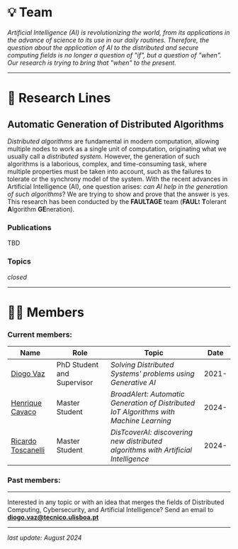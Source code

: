 
# 💡 Team

*Artificial Intelligence (AI) is revolutionizing the world, from its applications in the advance of science to its use in our daily routines. Therefore, the question about the application of AI to the distributed and secure computing fields is no longer a question of "if", but a question of "when". Our research is trying to bring that "when" to the present.*

---

# 🔬 Research Lines

## Automatic Generation of Distributed Algorithms

*Distributed algorithms* are fundamental in modern computation, allowing multiple nodes to work as a single unit of computation, originating what we usually call a *distributed system*. However, the generation of such algorithms is a laborious, complex, and time-consuming task, where multiple properties must be taken into account, such as the failures to tolerate or the synchrony model of the system. With the recent advances in Artificial Intelligence (AI), one question arises: *can AI help in the generation of such algorithms*? We are trying to show and prove that the answer is yes. This research has been conducted by the **FAULTAGE** team (**FAUL**t **T**olerant **A**lgorithm **GE**neration).

### Publications

TBD

### Topics

*closed*

---

# 👨‍💻 Members

### Current members:

| **Name** | **Role** | **Topic** | **Date** |
| --- | --- | --- | --- |
| [Diogo Vaz](https://diogolvaz.github.io/) | PhD Student and Supervisor | *Solving Distributed Systems' problems using Generative AI* | 2021- |
| [Henrique Cavaco](https://pt.linkedin.com/in/henriquecavaco) | Master Student | *BroadAlert: Automatic Generation of Distributed IoT Algorithms with Machine Learning* | 2024- |
| [Ricardo Toscanelli](https://pt.linkedin.com/in/ricardo-toscanelli) | Master Student | *DisTcoverAI: discovering new distributed algorithms with Artificial Intelligence* | 2024- |


### Past members:

---

Interested in any topic or with an idea that merges the fields of Distributed Computing, Cybersecurity, and Artificial Intelligence? Send an email to **diogo.vaz@tecnico.ulisboa.pt**

---
*last update: August 2024*
